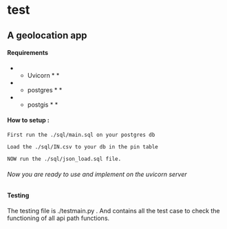 # test
## A geolocation app</h3>

#### Requirements
* * Uvicorn * *
* * postgres * *
* * postgis * *

#### How to setup :
```
First run the ./sql/main.sql on your postgres db
```
```
Load the ./sql/IN.csv to your db in the pin table
```
```
NOW run the ./sql/json_load.sql file.
```
###### Now you are ready to use and implement on the uvicorn server

#### Testing
The testing file is ./testmain.py . 
And contains all the test case to check the functioning of all api path functions.
